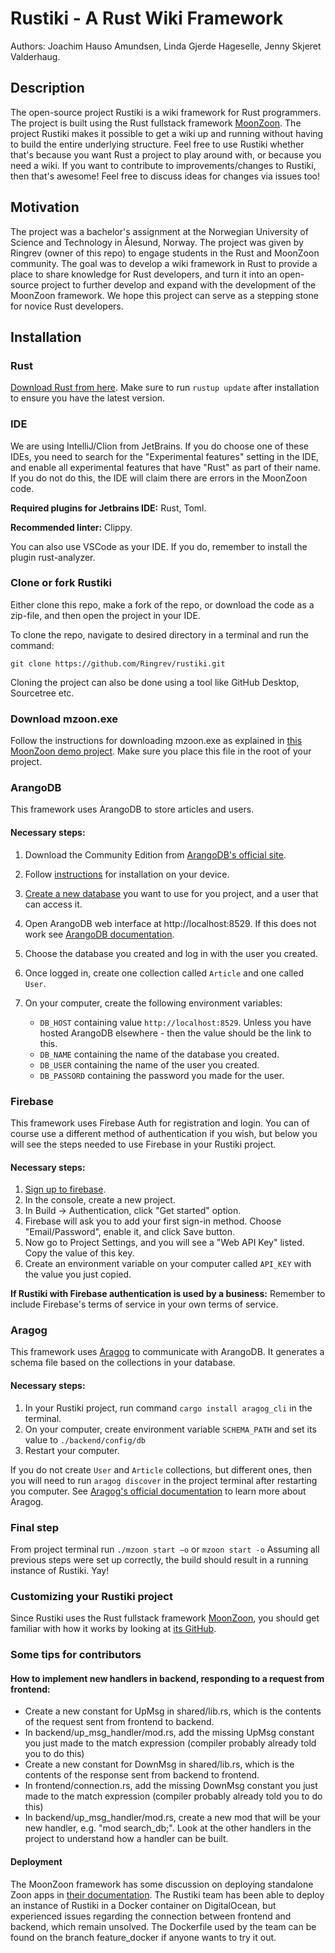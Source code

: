 # Rustiki - A Rust Wiki Framework
Authors: Joachim Hauso Amundsen, Linda Gjerde Hageselle, Jenny Skjeret Valderhaug.

## Description
The open-source project Rustiki is a wiki framework for Rust programmers. The project is built using the Rust fullstack framework [MoonZoon](https://github.com/MoonZoon/MoonZoon). The project Rustiki makes it possible to get a wiki up and running without having to build the entire underlying structure. Feel free to use Rustiki whether that's because you want Rust a project to play around with, or because you need a wiki. If you want to contribute to improvements/changes to Rustiki, then that's awesome! Feel free to discuss ideas for changes via issues too!

## Motivation
The project was a bachelor's assignment at the Norwegian University of Science and Technology in Ålesund, Norway. 
The project was given by Ringrev (owner of this repo) to engage students in the Rust and MoonZoon community. 
The goal was to develop a wiki framework in Rust to provide a place to share knowledge for Rust developers,
and turn it into an open-source project to further develop and expand with the development of the MoonZoon framework. 
We hope this project can serve as a stepping stone for novice Rust developers.

## Installation

### Rust
[Download Rust from here](https://www.rust-lang.org). Make sure to run `rustup update` after installation to ensure you have the latest version.

### IDE
We are using IntelliJ/Clion from JetBrains. If you do choose one of these IDEs, 
you need to search for the "Experimental features" setting in the IDE, 
and enable all experimental features that have "Rust" as part of their name.
If you do not do this, the IDE will claim there are errors in the MoonZoon code. 

**Required plugins for Jetbrains IDE:** Rust, Toml.

**Recommended linter:** Clippy.

You can also use VSCode as your IDE. If you do, remember to install the plugin rust-analyzer.

### Clone or fork Rustiki
Either clone this repo, make a fork of the repo, or download the code as a zip-file, and then open the project in your IDE.

To clone the repo, navigate to desired directory in a terminal and run the command: 

`git clone https://github.com/Ringrev/rustiki.git`

Cloning the project can also be done using a tool like GitHub Desktop, Sourcetree etc.

### Download mzoon.exe
Follow the instructions for downloading mzoon.exe as explained in [this MoonZoon demo project](https://github.com/MoonZoon/demo).
Make sure you place this file in the root of your project.

### ArangoDB
This framework uses ArangoDB to store articles and users. 

#### Necessary steps: 
1. Download the Community Edition from [ArangoDB's official site](https://www.arangodb.com).
2. Follow [instructions](https://www.arangodb.com/docs/stable/getting-started-installation.html) for installation on your device.
3. [Create a new database](https://aragog.rs/book/arangodb.html) you want to use for you project, and a user that can access it.
4. Open ArangoDB web interface at http://localhost:8529. If this does not work see [ArangoDB documentation](https://www.arangodb.com/docs/stable/troubleshooting-arangod.html).
5. Choose the database you created and log in with the user you created.
6. Once logged in, create one collection called `Article` and one called `User`.
7. On your computer, create the following environment variables:

   - `DB_HOST` containing value `http://localhost:8529`. Unless you have hosted ArangoDB elsewhere - then the value should be the link to this.
   - `DB_NAME` containing the name of the database you created.
   - `DB_USER` containing the name of the user you created.
   - `DB_PASSORD` containing the password you made for the user.
   
### Firebase
This framework uses Firebase Auth for registration and login. You can of course use a different method of authentication if you wish, but below you will see the steps needed to use Firebase in your Rustiki project.

#### Necessary steps:
1. [Sign up to firebase](https://firebase.google.com/).
2. In the console, create a new project.
3. In Build -> Authentication, click "Get started" option.
4. Firebase will ask you to add your first sign-in method. Choose "Email/Password", enable it, and click Save button.
5. Now go to Project Settings, and you will see a "Web API Key" listed. Copy the value of this key.
6. Create an environment variable on your computer called `API_KEY` with the value you just copied.

**If Rustiki with Firebase authentication is used by a business:** Remember to include Firebase's terms of service in your own terms of service.

### Aragog
This framework uses [Aragog](https://aragog.rs/book/) to communicate with ArangoDB.
It generates a schema file based on the collections in your database.

#### Necessary steps:
1. In your Rustiki project, run command `cargo install aragog_cli` in the terminal.
2. On your computer, create environment variable `SCHEMA_PATH` and set its value to `./backend/config/db`
3. Restart your computer.

If you do not create `User` and `Article` collections, but different ones, then you will need to run `aragog discover` in the project terminal after restarting you computer. See [Aragog's official documentation](https://aragog.rs/book/) to learn more about Aragog.

### Final step
From project terminal run `./mzoon start –o` or `mzoon start -o`
Assuming all previous steps were set up correctly, the build should result in a running instance of Rustiki. Yay!

### Customizing your Rustiki project
Since Rustiki uses the Rust fullstack framework [MoonZoon](https://github.com/MoonZoon/MoonZoon), you should get familiar with how it works by looking at [its GitHub](https://github.com/MoonZoon/MoonZoon).  

### Some tips for contributors
#### How to implement new handlers in backend, responding to a request from frontend:
- Create a new constant for UpMsg in shared/lib.rs, which is the contents of the request sent from frontend to backend. 
- In backend/up_msg_handler/mod.rs, add the missing UpMsg constant you just made to the match expression (compiler probably already told you to do this)
- Create a new constant for DownMsg in shared/lib.rs, which is the contents of the response sent from backend to frontend. 
- In frontend/connection.rs, add the missing DownMsg constant you just made to the match expression (compiler probably already told you to do this)
- In backend/up_msg_handler/mod.rs, create a new mod that will be your new handler, e.g. "mod search_db;". Look at the other handlers in the project to understand how a handler can be built. 

#### Deployment
The MoonZoon framework has some discussion on deploying standalone Zoon apps in [their documentation](https://github.com/MoonZoon/MoonZoon/blob/main/docs/frontend.md). 
The Rustiki team has been able to deploy an instance of Rustiki in a Docker container on DigitalOcean, 
but experienced issues regarding the connection between frontend and backend, which remain unsolved. 
The Dockerfile used by the team can be found on the branch feature_docker if anyone wants to try it out. 
